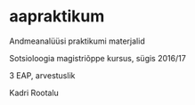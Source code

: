 # aapraktikum
Andmeanalüüsi praktikumi materjalid

Sotsioloogia magistriõppe kursus, sügis 2016/17

3 EAP, arvestuslik

Kadri Rootalu
